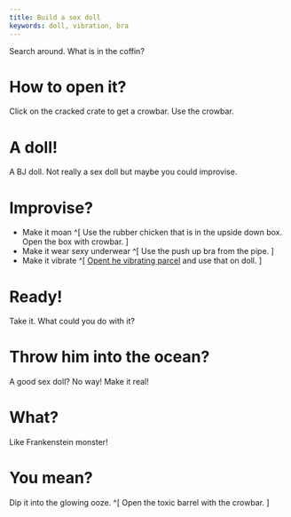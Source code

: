 ```yaml
---
title: Build a sex doll
keywords: doll, vibration, bra
---
```


Search around. What is in the coffin?

# How to open it?
Click on the cracked crate to get a crowbar. Use the crowbar.

# A doll!
A BJ doll. Not really a sex doll but maybe you could improvise.

# Improvise?
 * Make it moan ^[ Use the rubber chicken that is in the upside down box. Open the box with crowbar. ]
 * Make it wear sexy underwear ^[ Use the push up bra from the pipe. ]
 * Make it vibrate ^[ [Opent he vibrating parcel](020-parcel.md) and use that on doll. ]

# Ready!
Take it. What could you do with it?

# Throw him into the ocean?
A good sex doll? No way! Make it real!

# What?
Like Frankenstein monster!

# You mean?
Dip it into the glowing ooze. ^[ Open the toxic barrel with the crowbar. ]
